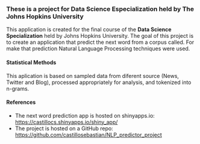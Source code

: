 ### These is a project for Data Science Especialization held by The Johns Hopkins University

This application is created for the final course of the **Data Science Specialization** held by Johns Hopkins University. The goal of this project is to create an application that predict the next word from a corpus called. For make that prediction Natural Language Processing techniques were used.

#### Statistical Methods

This aplication is based on sampled data from diferent source (News, Twitter and Blog), processed appropriately for analysis, and tokenized into n-grams.

#### References

* The next word prediction app is hosted on shinyapps.io: https://castillocs.shinyapps.io/shiny_app/
* The project is hosted on a GitHub repo: https://github.com/castillosebastian/NLP_predictor_project
